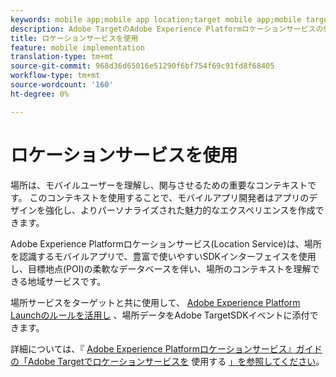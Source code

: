 ```yaml
---
keywords: mobile app;mobile app location;target mobile app;mobile target locations;location service;adobe experience cloud location service;pois;points of interest;sdk;location
description: Adobe TargetのAdobe Experience Platformロケーションサービスの使い方の概要を説明します。
title: ロケーションサービスを使用
feature: mobile implementation
translation-type: tm+mt
source-git-commit: 968d36d65016e51290f6bf754f69c91fd8f68405
workflow-type: tm+mt
source-wordcount: '160'
ht-degree: 0%

---
```



# ロケーションサービスを使用

場所は、モバイルユーザーを理解し、関与させるための重要なコンテキストです。 このコンテキストを使用することで、モバイルアプリ開発者はアプリのデザインを強化し、よりパーソナライズされた魅力的なエクスペリエンスを作成できます。

Adobe Experience Platformロケーションサービス(Location Service)は、場所を認識するモバイルアプリで、豊富で使いやすいSDKインターフェイスを使用し、目標地点(POI)の柔軟なデータベースを伴い、場所のコンテキストを理解できる地域サービスです。

場所サービスをターゲットと共に使用して、 [Adobe Experience Platform Launchのルールを活用し](https://experienceleague.adobe.com/docs/launch/using/overview.html) 、場所データをAdobe TargetSDKイベントに添付できます。

詳細については、『 [Adobe Experience Platformロケーションサービス』ガイドの「Adobe Targetでロケーションサービスを](https://experienceleague.adobe.com/docs/places/using/use-places-with-other-solutions/places-target/places-target.html) 使用する [」を参照してください](https://experienceleague.adobe.com/docs/places/using/home.html)。

